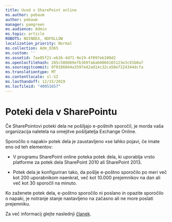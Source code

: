 ```yaml
---
title: Uvod v SharePoint online
ms.author: pebaum
author: pebaum
manager: pamgreen
ms.audience: Admin
ms.topic: article
ROBOTS: NOINDEX, NOFOLLOW
localization_priority: Normal
ms.collection: Adm_O365
ms.custom: ''
ms.assetid: 7ae05f21-eb16-4d71-9e19-4f097eb100d2
ms.openlocfilehash: 285c580d69efb369fa6a60066165123e3c91b0a7
ms.sourcegitcommit: 0f0186044a3597e42ad14c32ca58e7224344dcfa
ms.translationtype: MT
ms.contentlocale: sl-SI
ms.lasthandoff: 12/15/2019
ms.locfileid: "40051657"
---
```

# <a name="workflows-in-sharepoint"></a>Poteki dela v SharePointu

Če SharePointovi poteki dela ne pošiljajo e-poštnih sporočil, je morda vaša organizacija naletela na omejitve pošiljatelja Exchange Online.

Sporočilo o napaki» potek dela je zaustavljeno «se lahko pojavi, če imate eno od teh elementov:

- V programu SharePoint online poteka potek dela, ki uporablja vrsto platforme za potek dela SharePoint 2010 ali SharePoint 2013.

- Potek dela je konfiguriran tako, da pošlje e-poštno sporočilo po meri več kot 200 uporabnikom naenkrat, več kot 10.000 prejemnikov na dan ali več kot 30 sporočil na minuto.

Ko zaženete potek dela, e-poštno sporočilo ni poslano in opazite sporočilo o napaki, je notranje stanje nastavljeno na začasno ali ne more poslati prejemniku.

Za več informacij glejte naslednji [članek](https://docs.microsoft.com/sharepoint/support/workflows/configured-workflow-fails-running).

